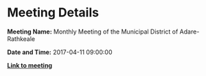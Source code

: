 # Meeting Details

**Meeting Name:** Monthly Meeting of the Municipal District of Adare-Rathkeale

**Date and Time:** 2017-04-11 09:00:00

**<a href="https://www.limerick.ie/council/whats-on/monthly-meeting-municipal-district-adare-rathkeale" target="_blank">Link to meeting</a>**
